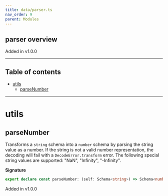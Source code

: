 ```yaml
---
title: data/parser.ts
nav_order: 9
parent: Modules
---
```


## parser overview

Added in v1.0.0

---

<h2 class="text-delta">Table of contents</h2>

- [utils](#utils)
  - [parseNumber](#parsenumber)

---

# utils

## parseNumber

Transforms a `string` schema into a `number` schema by parsing the string value as a number.
If the string is not a valid number representation, the decoding will fail with a `DecodeError.transform` error.
The following special string values are supported: "NaN", "Infinity", "-Infinity".

**Signature**

```ts
export declare const parseNumber: (self: Schema<string>) => Schema<number>
```

Added in v1.0.0
